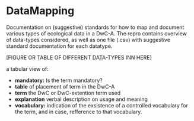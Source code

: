 # DataMapping
Documentation on (suggestive) standards for how to map and document various types of ecological data in a DwC-A. The repro contains overview of data-types considered, as well as one file (.csv) with suggestive standard documentation for each datatype. 

[FIGURE OR TABLE OF DIFFERENT DATA-TYPES INN HERE]

a tabular view of: 

* **mandatory:** Is the term mandatory?
* **table** of placement of term in the DwC-A  
* **term** the DwC or DwC-extention term used
* **explanation** verbal description on usage and meaning
* **vocabulary:** indication of the exsistence of a controlled vocabulary for the term, and in case, refference to that vocabulary. 

